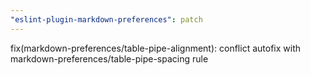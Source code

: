 ```yaml
---
"eslint-plugin-markdown-preferences": patch
---
```


fix(markdown-preferences/table-pipe-alignment): conflict autofix with markdown-preferences/table-pipe-spacing rule
